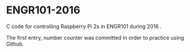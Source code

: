 # ENGR101-2016
C code for  controlling  Raspberry  Pi  2s  in  ENGR101  during  2016 .

The first entry, number counter was committed in order to practice using Github.
